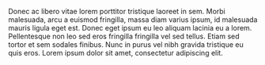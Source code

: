 Donec ac libero vitae lorem porttitor tristique laoreet in sem. Morbi malesuada, arcu a euismod fringilla, massa diam varius ipsum, id malesuada mauris ligula eget est. Donec eget ipsum eu leo aliquam lacinia eu a lorem. Pellentesque non leo sed eros fringilla fringilla vel sed tellus. Etiam sed tortor et sem sodales finibus. Nunc in purus vel nibh gravida tristique eu quis eros. Lorem ipsum dolor sit amet, consectetur adipiscing elit.